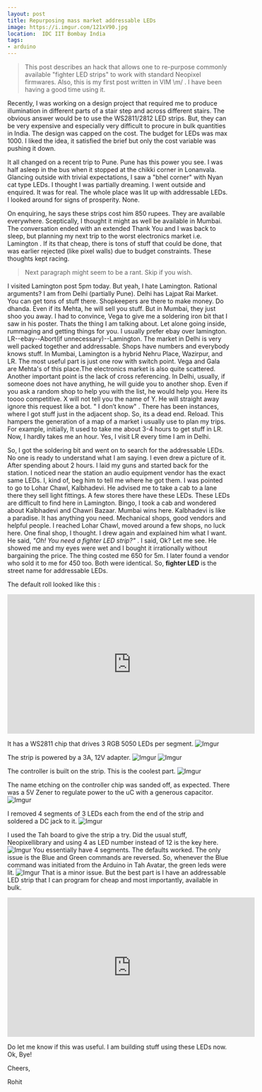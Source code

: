 ```yaml
---
layout: post
title: Repurposing mass market addressable LEDs 
image: https://i.imgur.com/121xV90.jpg
location:  IDC IIT Bombay India
tags:
- arduino 
---
```


> This post describes an hack that allows one to re-purpose commonly available "fighter LED strips" to work with standard Neopixel firmwares. Also, this is my first post written in VIM \m/ . I have been having a good time using it. 

Recently, I was working on a design project that required me to produce illumination in different parts of a stair step and across different stairs. The obvious answer would be to use the WS2811/2812 LED strips. But, they can be very expensive and especially very difficult to procure in bulk quantities in India. The design was capped on the cost. The budget for LEDs was max 1000. I liked the idea, it satisfied the brief but only the cost variable was pushing it down. 


It all changed on a recent trip to Pune. Pune has this power you see. I was half asleep in the bus when it stopped at the chikki corner in Lonanvala. Glancing outside with trivial expectations, I saw a "bhel corner" with Nyan cat type LEDs. I thought I was partially dreaming. I went outside and enquired. It was for real. The whole place was lit up with addressable LEDs. I looked around for signs of prosperity. None. 

On enquiring, he says these strips cost him 850 rupees. They are available everywhere. Sceptically, I thought it might as well be available in Mumbai. The conversation ended with an extended Thank You and I was back to sleep, but planning my next trip to the worst electronics market i.e. Lamington . If its that cheap, there is tons of stuff that could be done, that was earlier rejected (like pixel walls)  due to budget constraints. These thoughts kept racing. 

> Next paragraph might seem to be a rant. Skip if you wish.  

I visited Lamington post 5pm today. But yeah, I hate Lamington. Rational arguments? I am from Delhi (partially Pune). Delhi has Lajpat Rai Market. You can get tons of stuff there. Shopkeepers are there to make money. Do dhanda. Even if its Mehta, he will sell you stuff. But in Mumbai, they just shoo you away. I had to convince, Vega to give me a soldering iron bit that I saw in his poster. Thats the thing I am talking about. Let alone going inside, rummaging and getting things for you. I usually prefer ebay over lamington. LR--ebay--Abort(if unnecessary)--Lamington. The market in Delhi is very well packed together and addressable. Shops have numbers and everybody knows stuff. In Mumbai, Lamington is a hybrid Nehru Place, Wazirpur, and LR. The most useful part is just one row with switch point. Vega and Gala are Mehta's of this place.The electronics market is also quite scattered. Another important point is the lack of cross referencing. In Delhi, usually, if someone does not have anything, he will guide you to another shop. Even if you ask a random shop to help you with the list, he would help you. Here its toooo competitive. X will not tell you the name of Y. He will straight away ignore this request like a bot. " I don’t know" . There has been instances, where I got stuff just in the adjacent shop. So, its a dead end. Reload. This hampers the generation of a map of a market i usually use to plan my trips. For example, initially, It used to take me about 3-4 hours to get stuff in LR. Now, I hardly takes me an hour. Yes, I visit LR every time I am in Delhi. 

So, I got the soldering bit and went on to search for the addressable LEDs. No one is ready to understand what I am saying. I even drew a picture of it. After spending about 2 hours. I laid my guns and started back for the station. I noticed near the station an audio equipment vendor has the exact same LEDs. I, kind of, beg him to tell me where he got them. I was pointed to go to Lohar Chawl, Kalbhadevi. He advised me to take a cab to a lane there they sell light fittings. A few stores there have these LEDs. These LEDs are difficult to find here in Lamington. Bingo, I took a cab and wondered about Kalbhadevi and Chawri Bazaar. Mumbai wins here. Kalbhadevi is like a paradise. It has anything you need. Mechanical shops, good vendors and helpful people. I reached Lohar Chawl, moved around a few shops, no luck here. One final shop, I thought. I drew again and explained him what I want. He said, *"Oh! You need a fighter LED strip?"* . I said, Ok? Let me see. He showed me and my eyes were wet and I bought it irrationally without bargaining the price. The thing costed me 650 for 5m. I later found a vendor who sold it to me for 450 too. Both were identical. So, **fighter LED** is the street name for addressable LEDs. 

The default roll looked like this :
<iframe width="560" height="315" src="https://www.youtube.com/embed/h5TnJSPjE-A" frameborder="0" allow="autoplay; encrypted-media" allowfullscreen></iframe>

It has a WS2811 chip that drives 3 RGB 5050 LEDs per segment. 
![Imgur](https://i.imgur.com/121xV90.jpg)

The strip is powered by a 3A, 12V adapter. 
![Imgur](https://i.imgur.com/k41Rjgg.jpg?1)
![Imgur](https://i.imgur.com/IkkiIpH.jpg)

The controller is built on the strip. This is the coolest part.
![Imgur](https://i.imgur.com/lJBTUWH.jpg) 

The name etching on the controller chip was sanded off, as expected. There was a 5V Zener to regulate power to the uC with a generous capacitor. 
![Imgur](https://i.imgur.com/33AqQ71.jpg?1)

I removed 4 segments of 3 LEDs each from the end of the strip and soldered a DC jack to it.
![Imgur](https://i.imgur.com/OybKC3G.jpg)

I used the Tah board to give the strip a try. Did the usual stuff, Neopixellibrary and using 4 as LED number instead of 12 is the key here.
![Imgur](https://i.imgur.com/hJ5Dsnp.jpg)
You essentially have 4 segments. The defaults worked. The only issue is the Blue and Green commands are reversed. So, whenever the Blue command was initiated from the Arduino in Tah Avatar, the green leds were lit. 
![Imgur](https://i.imgur.com/eOczHqg.jpg)
That is a minor issue. But the best part is I have an addressable LED strip that I can program for cheap and most importantly, available in bulk. 

<iframe width="560" height="315" src="https://www.youtube.com/embed/4fw5S28d51I?rel=0" frameborder="0" allow="autoplay; encrypted-media" allowfullscreen></iframe>

Do let me know if this was useful. I am building stuff using these LEDs now. Ok, Bye!

Cheers,

Rohit


      
